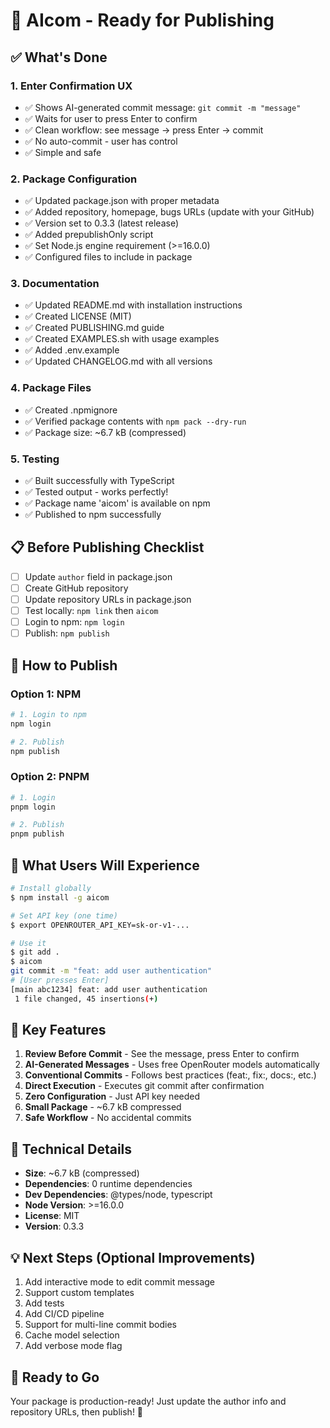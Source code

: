 # 🎉 AIcom - Ready for Publishing

## ✅ What's Done

### 1. **Enter Confirmation UX**

- ✅ Shows AI-generated commit message: `git commit -m "message"`
- ✅ Waits for user to press Enter to confirm
- ✅ Clean workflow: see message → press Enter → commit
- ✅ No auto-commit - user has control
- ✅ Simple and safe

### 2. **Package Configuration**

- ✅ Updated package.json with proper metadata
- ✅ Added repository, homepage, bugs URLs (update with your GitHub)
- ✅ Version set to 0.3.3 (latest release)
- ✅ Added prepublishOnly script
- ✅ Set Node.js engine requirement (>=16.0.0)
- ✅ Configured files to include in package

### 3. **Documentation**

- ✅ Updated README.md with installation instructions
- ✅ Created LICENSE (MIT)
- ✅ Created PUBLISHING.md guide
- ✅ Created EXAMPLES.sh with usage examples
- ✅ Added .env.example
- ✅ Updated CHANGELOG.md with all versions

### 4. **Package Files**

- ✅ Created .npmignore
- ✅ Verified package contents with `npm pack --dry-run`
- ✅ Package size: ~6.7 kB (compressed)

### 5. **Testing**

- ✅ Built successfully with TypeScript
- ✅ Tested output - works perfectly!
- ✅ Package name 'aicom' is available on npm
- ✅ Published to npm successfully

## 📋 Before Publishing Checklist

- [ ] Update `author` field in package.json
- [ ] Create GitHub repository
- [ ] Update repository URLs in package.json
- [ ] Test locally: `npm link` then `aicom`
- [ ] Login to npm: `npm login`
- [ ] Publish: `npm publish`

## 🚀 How to Publish

### Option 1: NPM

```bash
# 1. Login to npm
npm login

# 2. Publish
npm publish
```

### Option 2: PNPM

```bash
# 1. Login
pnpm login

# 2. Publish
pnpm publish
```

## 📝 What Users Will Experience

```bash
# Install globally
$ npm install -g aicom

# Set API key (one time)
$ export OPENROUTER_API_KEY=sk-or-v1-...

# Use it
$ git add .
$ aicom
git commit -m "feat: add user authentication"
# [User presses Enter]
[main abc1234] feat: add user authentication
 1 file changed, 45 insertions(+)
```

## 🎯 Key Features

1. **Review Before Commit** - See the message, press Enter to confirm
2. **AI-Generated Messages** - Uses free OpenRouter models automatically
3. **Conventional Commits** - Follows best practices (feat:, fix:, docs:, etc.)
4. **Direct Execution** - Executes git commit after confirmation
5. **Zero Configuration** - Just API key needed
6. **Small Package** - ~6.7 kB compressed
7. **Safe Workflow** - No accidental commits

## 🔧 Technical Details

- **Size**: ~6.7 kB (compressed)
- **Dependencies**: 0 runtime dependencies
- **Dev Dependencies**: @types/node, typescript
- **Node Version**: >=16.0.0
- **License**: MIT
- **Version**: 0.3.3

## 💡 Next Steps (Optional Improvements)

1. Add interactive mode to edit commit message
2. Support custom templates
3. Add tests
4. Add CI/CD pipeline
5. Support for multi-line commit bodies
6. Cache model selection
7. Add verbose mode flag

## 🎊 Ready to Go

Your package is production-ready! Just update the author info and repository URLs, then publish! 🚀
